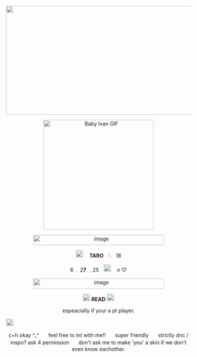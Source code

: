 <p align="center"> <img width="1500" height="297" alt="image" src="https://github.com/user-attachments/assets/4d5c8d41-b04e-4826-85db-5690a0780bf4" />
<p align="center">
  <img src="https://media.tenor.com/NVhvN7vO3HEAAAAi/baby-ivan-baby-ivan-alnst.gif" alt="Baby Ivan GIF" width="300">
</p>
<p align="center"><img width="357" height="28" alt="image" src="https://github.com/user-attachments/assets/d803da6e-bc21-42f8-b9da-28ccb603f464"/>


<p align="center"><img width="20" height="20" alt="image" src="https://github.com/user-attachments/assets/a9995914-e075-4201-a8e9-d95d6718dc36" />
<strong>ㅤTARO</strong>ㅤ𓆩ㅤ18</p>
<p align="center">  6 ﹒2<strong>7</strong>  ﹒25ㅤ<img width="20" height="20" alt="image" src="https://github.com/user-attachments/assets/ee7fece1-b34e-403a-b2f4-d17f6f937f65" />
ㅤn ♡ 
<p align="center"><img width="357" height="28" alt="image" src="https://github.com/user-attachments/assets/d803da6e-bc21-42f8-b9da-28ccb603f464" />

<p align="center"><img width="20" height="20" alt="image" src="https://github.com/user-attachments/assets/70a22f7a-a8f4-41bc-9eab-4ad9987186e0" />   <strong>READ</strong>   <img width="20" height="20" alt="image" src="https://github.com/user-attachments/assets/60978e1d-9bc0-4419-974a-1a704a59427f" />
<p align="center"> espeacially if your a pt player.

 <img width="20" height="20" alt="image" src="https://github.com/user-attachments/assets/2c5f6f8f-f635-484a-a10e-ce2105658060" /> <p align="center">c+h okay ^_^ㅤㅤfeel free to int with me!!ㅤㅤsuper friendlyㅤㅤstrictly dnc / inspo? ask 4 permissionㅤㅤdon't ask me to make 'you' a skin if we don't even know eachother.

